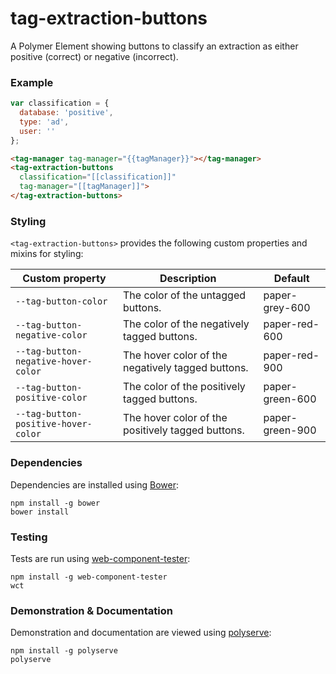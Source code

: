 # tag-extraction-buttons

A Polymer Element showing buttons to classify an extraction as either positive (correct) or negative (incorrect).

### Example
```js
var classification = {
  database: 'positive',
  type: 'ad',
  user: ''
};
```

```html
<tag-manager tag-manager="{{tagManager}}"></tag-manager>
<tag-extraction-buttons
  classification="[[classification]]"
  tag-manager="[[tagManager]]">
</tag-extraction-buttons>
```

### Styling

`<tag-extraction-buttons>` provides the following custom properties and mixins for styling:

Custom property                     | Description                                       | Default
------------------------------------|---------------------------------------------------|--------
`--tag-button-color`                | The color of the untagged buttons.                | paper-grey-600
`--tag-button-negative-color`       | The color of the negatively tagged buttons.       | paper-red-600
`--tag-button-negative-hover-color` | The hover color of the negatively tagged buttons. | paper-red-900
`--tag-button-positive-color`       | The color of the positively tagged buttons.       | paper-green-600
`--tag-button-positive-hover-color` | The hover color of the positively tagged buttons. | paper-green-900

### Dependencies

Dependencies are installed using [Bower](http://bower.io/):

    npm install -g bower
    bower install

### Testing

Tests are run using [web-component-tester](https://github.com/Polymer/web-component-tester):

    npm install -g web-component-tester
    wct

### Demonstration & Documentation

Demonstration and documentation are viewed using [polyserve](https://github.com/PolymerLabs/polyserve):

    npm install -g polyserve
    polyserve

